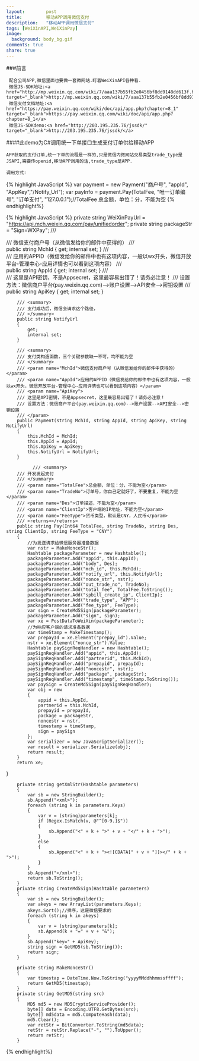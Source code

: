 ```yaml
---
layout:        post
title:         移动APP调用微信支付
description:   "移动APP调用微信支付"
tags: [WeiXinAPI,WeiXinPay]
image:
  background: body_bg.gif
comments: true
share: true
---
```


###前言

     配合公司APP,微信里面也要做一套微网站.盯着WeiXinAPI各种看.
     微信JS-SDK地址:<a href="http://mp.weixin.qq.com/wiki/7/aaa137b55fb2e0456bf8dd9148dd613f.html" target="_blank">http://mp.weixin.qq.com/wiki/7/aaa137b55fb2e0456bf8dd9148dd613f.html</a>
     微信支付文档地址:<a href="https://pay.weixin.qq.com/wiki/doc/api/app.php?chapter=8_1" target="_blank">https://pay.weixin.qq.com/wiki/doc/api/app.php?chapter=8_1</a>
     微信JS-SDKdemo:<a href="http://203.195.235.76/jssdk/" target="_blank">http://203.195.235.76/jssdk/</a>
	
	
####此demo为C#调用统一下单接口生成支付订单供给移动APP
	
	APP获取的支付订单,统一下单的流程是一样的,只是微信内微网站交易类型trade_type是JSAPI,需要传openid,移动APP调用的话,trade_type是APP.
	
	调用方式:
{% highlight JavaScript %}
	var payment = new Payment("商户号", "appId", "AppKey","/Notify_Url");
    var payInfo = payment.Pay(TotalFee, "唯一订单编号", "订单支付", "127.0.0.1");//TotalFee 总金额，单位：分，不能为空
{% endhighlight%}

    
<!--more-->

{% highlight JavaScript %}
		private string WeiXinPayUrl = "https://api.mch.weixin.qq.com/pay/unifiedorder";
        private string packageStr = "Sign=WXPay";
        /// <summary>
        /// 微信支付商户号（从微信发给你的邮件中获得的）
        /// </summary>
        public string MchId
        {
            get;
            internal set;
        }
        /// <summary>
        /// 应用的APPID（微信发给你的邮件中也有这项内容，一般以wx开头，微信开放平台-管理中心-应用详情也可以看到这项内容）
        /// </summary>
        public string AppId
        {
            get;
            internal set;
        }
        /// <summary>
        /// 这里是API密钥，不是Appsecret，这里最容易出错了！请务必注意！
        /// 设置方法：微信商户平台(pay.weixin.qq.com)-->账户设置-->API安全-->密钥设置
        /// </summary>
        public string ApiKey
        {
            get;
            internal set;
        }

        /// <summary>
        /// 支付成功后，微信会请求这个路径，
        /// </summary>
        public string NotifyUrl
        {
            get;
            internal set;
        }

        /// <summary>
        /// 支付类构造函数，三个关键参数缺一不可，均不能为空
        /// </summary>
        /// <param name="MchId">微信支付商户号（从微信发给你的邮件中获得的）</param>
        /// <param name="AppId">应用的APPID（微信发给你的邮件中也有这项内容，一般以wx开头，微信开放平台-管理中心-应用详情也可以看到这项内容）</param>
        /// <param name="ApiKey">
        /// 这里是API密钥，不是Appsecret，这里最容易出错了！请务必注意！
        /// 设置方法：微信商户平台(pay.weixin.qq.com)-->账户设置-->API安全-->密钥设置
        /// </param>
        public Payment(string MchId, string AppId, string ApiKey, string NotifyUrl)
        {
            this.MchId = MchId;
            this.AppId = AppId;
            this.ApiKey = ApiKey;
            this.NotifyUrl = NotifyUrl;
        }
        
			  /// <summary>
        /// 开发发起支付
        /// </summary>
        /// <param name="TotalFee">总金额，单位：分，不能为空</param>
        /// <param name="TradeNo">订单号，你自己定就好了，不要重复，不能为空</param>
        /// <param name="Des">订单描述，不能为空</param>
        /// <param name="ClientIp">客户端的IP地址，不能为空</param>
        /// <param name="FeeType">货币类型，默认是CNY，人民币</param>
        /// <returns></returns>
        public string Pay(Int64 TotalFee, string TradeNo, string Des, string ClientIp, string FeeType = "CNY")
        {
            //为发送请求给微信服务器准备数据
            var nstr = MakeNonceStr();
            Hashtable packageParameter = new Hashtable();
            packageParameter.Add("appid", this.AppId);
            packageParameter.Add("body", Des);
            packageParameter.Add("mch_id", this.MchId);
            packageParameter.Add("notify_url", this.NotifyUrl);
            packageParameter.Add("nonce_str", nstr);
            packageParameter.Add("out_trade_no", TradeNo);
            packageParameter.Add("total_fee", TotalFee.ToString());
            packageParameter.Add("spbill_create_ip", ClientIp);
            packageParameter.Add("trade_type", "APP");
            packageParameter.Add("fee_type", FeeType);
            var sign = CreateMd5Sign(packageParameter);
            packageParameter.Add("sign", sign);
            var xe = PostDataToWeiXin(packageParameter);
            //为响应客户端的请求准备数据 
            var timeStamp = MakeTimestamp();
            var prepayId = xe.Element("prepay_id").Value;
            nstr = xe.Element("nonce_str").Value;
            Hashtable paySignReqHandler = new Hashtable();
            paySignReqHandler.Add("appid", this.AppId);
            paySignReqHandler.Add("partnerid", this.MchId);
            paySignReqHandler.Add("prepayid", prepayId);
            paySignReqHandler.Add("noncestr", nstr);
            paySignReqHandler.Add("package", packageStr);
            paySignReqHandler.Add("timestamp", timeStamp.ToString());
            var paySign = CreateMd5Sign(paySignReqHandler);
            var obj = new
            {
                appid = this.AppId,
                partnerid = this.MchId,
                prepayid = prepayId,
                package = packageStr,
                noncestr = nstr,
                timestamp = timeStamp,
                sign = paySign
            };
            var serializer = new JavaScriptSerializer();
            var result = serializer.Serialize(obj);
            return result;
    	} 
    	return xe;
  }

        private string getXmlStr(Hashtable parameters)
        {
            var sb = new StringBuilder();
            sb.Append("<xml>");
            foreach (string k in parameters.Keys)
            {
                var v = (string)parameters[k];
                if (Regex.IsMatch(v, @"^[0-9.]$"))
                {
                    sb.Append("<" + k + ">" + v + "</" + k + ">");
                }
                else
                {
                    sb.Append("<" + k + "><![CDATA[" + v + "]]></" + k + ">");
                }
            }
            sb.Append("</xml>");
            return sb.ToString();
        }
        private string CreateMd5Sign(Hashtable parameters)
        {
            var sb = new StringBuilder();
            var akeys = new ArrayList(parameters.Keys);
            akeys.Sort();//排序，这是微信要求的
            foreach (string k in akeys)
            {
                var v = (string)parameters[k];
                sb.Append(k + "=" + v + "&");
            }
            sb.Append("key=" + ApiKey);
            string sign = GetMD5(sb.ToString());
            return sign;
        }

        private string MakeNonceStr()
        {
            var timestap = DateTime.Now.ToString("yyyyMMddhhmmssffff");
            return GetMD5(timestap);
        }
        private string GetMD5(string src)
        {
            MD5 md5 = new MD5CryptoServiceProvider();
            byte[] data = Encoding.UTF8.GetBytes(src);
            byte[] md5data = md5.ComputeHash(data);
            md5.Clear();
            var retStr = BitConverter.ToString(md5data);
            retStr = retStr.Replace("-", "").ToUpper();
            return retStr;
        }
{% endhighlight%}

